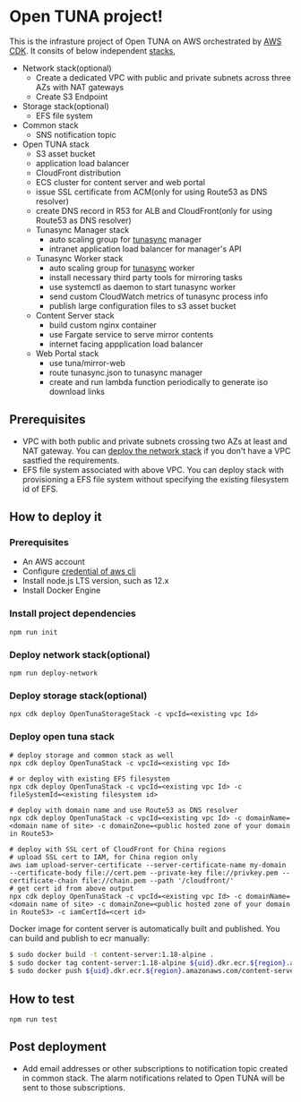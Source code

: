 # Open TUNA project!

This is the infrasture project of Open TUNA on AWS orchestrated by [AWS CDK][aws-cdk]. It consits of below independent [stacks][cfn-stack],

- Network stack(optional)
  - Create a dedicated VPC with public and private subnets across three AZs with NAT gateways
  - Create S3 Endpoint
- Storage stack(optional)
  - EFS file system
- Common stack
  - SNS notification topic
- Open TUNA stack
  - S3 asset bucket
  - application load balancer
  - CloudFront distribution
  - ECS cluster for content server and web portal
  - issue SSL certificate from ACM(only for using Route53 as DNS resolver)
  - create DNS record in R53 for ALB and CloudFront(only for using Route53 as DNS resolver)
  - Tunasync Manager stack
    - auto scaling group for [tunasync][tunasync] manager
    - intranet application load balancer for manager's API
  - Tunasync Worker stack
    - auto scaling group for [tunasync][tunasync] worker
    - install necessary third party tools for mirroring tasks
    - use systemctl as daemon to start tunasync worker
    - send custom CloudWatch metrics of tunasync process info
    - publish large configuration files to s3 asset bucket
  - Content Server stack
    - build custom nginx container
    - use Fargate service to serve mirror contents
    - internet facing appplication load balancer
  - Web Portal stack
    - use tuna/mirror-web
    - route tunasync.json to tunasync manager
    - create and run lambda function periodically to generate iso download links

## Prerequisites
- VPC with both public and private subnets crossing two AZs at least and NAT gateway. You can [deploy the network stack](#deploy-network-stackoptional) if you don't have a VPC sastfied the requirements.
- EFS file system associated with above VPC. You can deploy stack with provisioning a EFS file system without specifying the existing filesystem id of EFS.

## How to deploy it

### Prerequisites

- An AWS account
- Configure [credential of aws cli][configure-aws-cli]
- Install node.js LTS version, such as 12.x
- Install Docker Engine

### Install project dependencies

```shell
npm run init
```

### Deploy network stack(optional)

```shell
npm run deploy-network
```

### Deploy storage stack(optional)

```shell
npx cdk deploy OpenTunaStorageStack -c vpcId=<existing vpc Id>
```

### Deploy open tuna stack

```shell
# deploy storage and common stack as well
npx cdk deploy OpenTunaStack -c vpcId=<existing vpc Id>

# or deploy with existing EFS filesystem
npx cdk deploy OpenTunaStack -c vpcId=<existing vpc Id> -c fileSystemId=<existing filesystem id>

# deploy with domain name and use Route53 as DNS resolver
npx cdk deploy OpenTunaStack -c vpcId=<existing vpc Id> -c domainName=<domain name of site> -c domainZone=<public hosted zone of your domain in Route53>

# deploy with SSL cert of CloudFront for China regions
# upload SSL cert to IAM, for China region only
aws iam upload-server-certificate --server-certificate-name my-domain --certificate-body file://cert.pem --private-key file://privkey.pem --certificate-chain file://chain.pem --path '/cloudfront/'
# get cert id from above output
npx cdk deploy OpenTunaStack -c vpcId=<existing vpc Id> -c domainName=<domain name of site> -c domainZone=<public hosted zone of your domain in Route53> -c iamCertId=<cert id>
```

Docker image for content server is automatically built and published. You can build and publish to ecr manually:

```bash
$ sudo docker build -t content-server:1.18-alpine .
$ sudo docker tag content-server:1.18-alpine ${uid}.dkr.ecr.${region}.amazonaws.com/content-server:1.18-alpine
$ sudo docker push ${uid}.dkr.ecr.${region}.amazonaws.com/content-server:1.18-alpine
```

## How to test
```shell
npm run test
```

## Post deployment
- Add email addresses or other subscriptions to notification topic created in common stack. The alarm notifications related to Open TUNA will be sent to those subscriptions.

[aws-cdk]: https://aws.amazon.com/cdk/
[cfn-stack]: https://docs.aws.amazon.com/AWSCloudFormation/latest/UserGuide/stacks.html
[configure-aws-cli]: https://docs.aws.amazon.com/zh_cn/cli/latest/userguide/cli-chap-configure.html
[tunasync]: https://github.com/tuna/tunasync